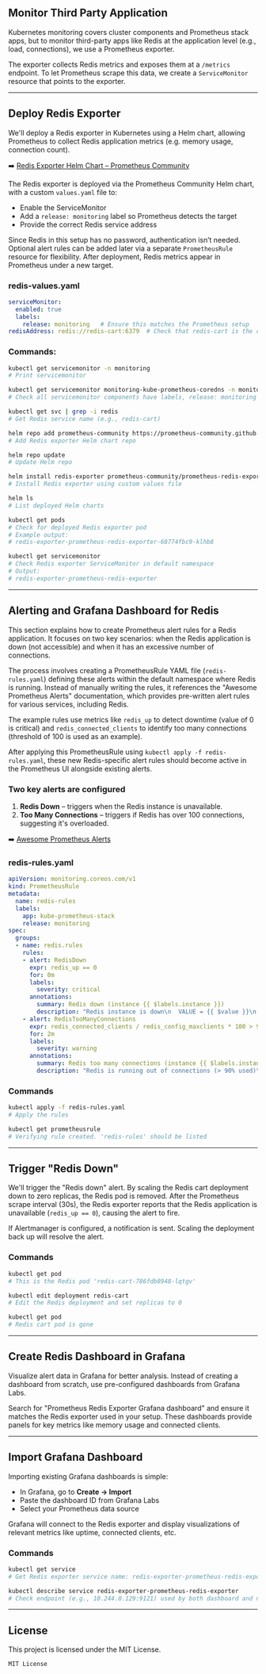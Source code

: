 ## Monitor Third Party Application

Kubernetes monitoring covers cluster components and Prometheus stack apps, but to monitor third-party apps like Redis at the application level (e.g., load, connections), we use a Prometheus exporter.

The exporter collects Redis metrics and exposes them at a `/metrics` endpoint. To let Prometheus scrape this data, we create a `ServiceMonitor` resource that points to the exporter.

---

## Deploy Redis Exporter

We'll deploy a Redis exporter in Kubernetes using a Helm chart, allowing Prometheus to collect Redis application metrics (e.g. memory usage, connection count).

➡️ [Redis Exporter Helm Chart – Prometheus Community](https://github.com/prometheus-community/helm-charts/tree/main/charts/prometheus-redis-exporter)

The Redis exporter is deployed via the Prometheus Community Helm chart, with a custom `values.yaml` file to:

- Enable the ServiceMonitor
- Add a `release: monitoring` label so Prometheus detects the target
- Provide the correct Redis service address

Since Redis in this setup has no password, authentication isn’t needed. Optional alert rules can be added later via a separate `PrometheusRule` resource for flexibility. After deployment, Redis metrics appear in Prometheus under a new target.

### redis-values.yaml
```yaml
serviceMonitor:
  enabled: true
  labels:
    release: monitoring   # Ensure this matches the Prometheus setup
redisAddress: redis://redis-cart:6379  # Check that redis-cart is the correct service name for your Redis instance
````

### Commands:

```bash
kubectl get servicemonitor -n monitoring
# Print servicemonitor 

kubectl get servicemonitor monitoring-kube-prometheus-coredns -n monitoring -o yaml | less
# Check all servicemonitor components have labels, release: monitoring

kubectl get svc | grep -i redis
# Get Redis service name (e.g., redis-cart)

helm repo add prometheus-community https://prometheus-community.github.io/helm-charts
# Add Redis exporter Helm chart repo

helm repo update
# Update Helm repo

helm install redis-exporter prometheus-community/prometheus-redis-exporter -f redis-values.yaml
# Install Redis exporter using custom values file

helm ls
# List deployed Helm charts

kubectl get pods
# Check for deployed Redis exporter pod
# Example output:
# redis-exporter-prometheus-redis-exporter-68774fbc9-klhb8

kubectl get servicemonitor
# Check Redis exporter ServiceMonitor in default namespace
# Output:
# redis-exporter-prometheus-redis-exporter
```

---

## Alerting and Grafana Dashboard for Redis

This section explains how to create Prometheus alert rules for a Redis application. It focuses on two key scenarios: when the Redis application is down (not accessible) and when it has an excessive number of connections.

The process involves creating a PrometheusRule YAML file (`redis-rules.yaml`) defining these alerts within the default namespace where Redis is running. Instead of manually writing the rules, it references the "Awesome Prometheus Alerts" documentation, which provides pre-written alert rules for various services, including Redis.

The example rules use metrics like `redis_up` to detect downtime (value of 0 is critical) and `redis_connected_clients` to identify too many connections (threshold of 100 is used as an example).

After applying this PrometheusRule using `kubectl apply -f redis-rules.yaml`, these new Redis-specific alert rules should become active in the Prometheus UI alongside existing alerts.

### Two key alerts are configured

1. **Redis Down** – triggers when the Redis instance is unavailable.
2. **Too Many Connections** – triggers if Redis has over 100 connections, suggesting it's overloaded.

➡️ [Awesome Prometheus Alerts](https://awesome-prometheus-alerts.grep.to/)

### redis-rules.yaml

```yaml
apiVersion: monitoring.coreos.com/v1
kind: PrometheusRule
metadata:
  name: redis-rules
  labels:
    app: kube-prometheus-stack
    release: monitoring
spec: 
  groups:
  - name: redis.rules
    rules:
    - alert: RedisDown
      expr: redis_up == 0
      for: 0m
      labels:
        severity: critical
      annotations:
        summary: Redis down (instance {{ $labels.instance }})
        description: "Redis instance is down\n  VALUE = {{ $value }}\n  LABELS = {{ $labels }}"
    - alert: RedisTooManyConnections
      expr: redis_connected_clients / redis_config_maxclients * 100 > 90
      for: 2m
      labels:
        severity: warning
      annotations:
        summary: Redis too many connections (instance {{ $labels.instance }})
        description: "Redis is running out of connections (> 90% used)\n  VALUE = {{ $value }}\n  LABELS = {{ $labels }}"
```

### Commands

```bash
kubectl apply -f redis-rules.yaml
# Apply the rules

kubectl get prometheusrule
# Verifying rule created. 'redis-rules' should be listed
```

---

## Trigger "Redis Down"

We'll trigger the "Redis down" alert. By scaling the Redis cart deployment down to zero replicas, the Redis pod is removed. After the Prometheus scrape interval (30s), the Redis exporter reports that the Redis application is unavailable (`redis_up == 0`), causing the alert to fire.

If Alertmanager is configured, a notification is sent. Scaling the deployment back up will resolve the alert.

### Commands

```bash
kubectl get pod
# This is the Redis pod 'redis-cart-786fdb8948-lqtgv'

kubectl edit deployment redis-cart
# Edit the Redis deployment and set replicas to 0

kubectl get pod
# Redis cart pod is gone
```

---

## Create Redis Dashboard in Grafana

Visualize alert data in Grafana for better analysis. Instead of creating a dashboard from scratch, use pre-configured dashboards from Grafana Labs.

Search for "Prometheus Redis Exporter Grafana dashboard" and ensure it matches the Redis exporter used in your setup. These dashboards provide panels for key metrics like memory usage and connected clients.

---

## Import Grafana Dashboard

Importing existing Grafana dashboards is simple:

* In Grafana, go to **Create → Import**
* Paste the dashboard ID from Grafana Labs
* Select your Prometheus data source

Grafana will connect to the Redis exporter and display visualizations of relevant metrics like uptime, connected clients, etc.

### Commands

```bash
kubectl get service
# Get Redis exporter service name: redis-exporter-prometheus-redis-exporter

kubectl describe service redis-exporter-prometheus-redis-exporter
# Check endpoint (e.g., 10.244.0.129:9121) used by both dashboard and node-exporter
```

---

## License

This project is licensed under the MIT License.

```text
MIT License
